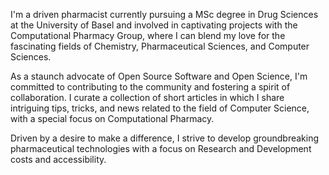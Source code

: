 I'm a driven pharmacist currently pursuing a MSc degree in Drug Sciences at the University of Basel and involved in captivating projects with the Computational Pharmacy Group, where I can blend my love for the fascinating fields of Chemistry, Pharmaceutical Sciences, and Computer Sciences.

As a staunch advocate of Open Source Software and Open Science, I'm committed to contributing to the community and fostering a spirit of collaboration. I curate a collection of short articles in which I share intriguing tips, tricks, and news related to the field of Computer Science, with a special focus on Computational Pharmacy.

Driven by a desire to make a difference, I strive to develop groundbreaking pharmaceutical technologies with a focus on Research and Development costs and accessibility.